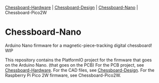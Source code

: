 [Chessboard-Hardware](https://github.com/UnsignedArduino/Chessboard-Hardware) |
[Chessboard-Design](https://github.com/UnsignedArduino/Chessboard-Design) |
[Chessboard-Nano](https://github.com/UnsignedArduino/Chessboard-Nano) |
Chessboard-Pico2W

# Chessboard-Nano

Arduino Nano firmware for a magnetic-piece-tracking digital chessboard! WIP

This repository contains the PlatformIO project for the firmware that goes on the Arduino Nano. (that goes on the PCB)
For the PCB project, see [Chessboard-Hardware](https://github.com/UnsignedArduino/Chessboard-Hardware).
For the CAD files, see [Chessboard-Design](https://github.com/UnsignedArduino/Chessboard-Design).
For the Raspberry Pi Pico 2W firmware, see Chessboard-Pico2W.
